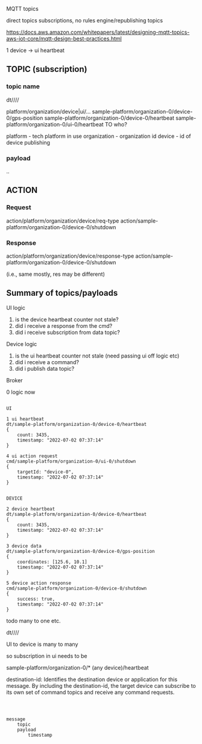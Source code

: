 MQTT topics

direct topics subscriptions, no rules engine/republishing
topics

https://docs.aws.amazon.com/whitepapers/latest/designing-mqtt-topics-aws-iot-core/mqtt-design-best-practices.html

1 device -> ui heartbeat

## TOPIC (subscription)

### topic name

dt/<application>/<context>/<thing-name>/<dt-type>

platform/organization/device|ui/...
sample-platform/organization-0/device-0/gps-position
sample-platform/organization-0/device-0/heartbeat
sample-platform/organization-0/ui-0/heartbeat TO who?

platform - tech platform in use
organization - organization id
device - id of device publishing

### payload

..

## ACTION

### Request

action/platform/organization/device/req-type
action/sample-platform/organization-0/device-0/shutdown

### Response

action/platform/organization/device/response-type
action/sample-platform/organization-0/device-0/shutdown

(i.e., same mostly, res may be different)

## Summary of topics/payloads

UI logic

1. is the device heartbeat counter not stale?
2. did i receive a response from the cmd?
3. did i receive subscription from data topic?

Device logic

1. is the ui heartbeat counter not stale (need passing ui off logic etc)
2. did i receive a command?
3. did i publish data topic?

Broker

0 logic now

```

UI

1 ui heartbeat
dt/sample-platform/organization-0/device-0/heartbeat
{
    count: 3435,
    timestamp: "2022-07-02 07:37:14"
}

4 ui action request
cmd/sample-platform/organization-0/ui-0/shutdown
{
    targetId: "device-0",
    timestamp: "2022-07-02 07:37:14"
}


DEVICE

2 device heartbeat
dt/sample-platform/organization-0/device-0/heartbeat
{
    count: 3435,
    timestamp: "2022-07-02 07:37:14"
}

3 device data
dt/sample-platform/organization-0/device-0/gps-position
{
    coordinates: [125.6, 10.1]
    timestamp: "2022-07-02 07:37:14"
}

5 device action response
cmd/sample-platform/organization-0/device-0/shutdown
{
    success: true,
    timestamp: "2022-07-02 07:37:14"
}
```

todo many to one etc.

dt/<application>/<context>/<thing-name>/<dt-type>

UI to device is many to many

so subscription in ui needs to be

sample-platform/organization-0/\* (any device)/heartbeat

destination-id: Identifies the destination device or application for this message. By including the destination-id, the target device can subscribe to its own set of command topics and receive any command requests.

```'



message
    topic
    payload
        timestamp
```
